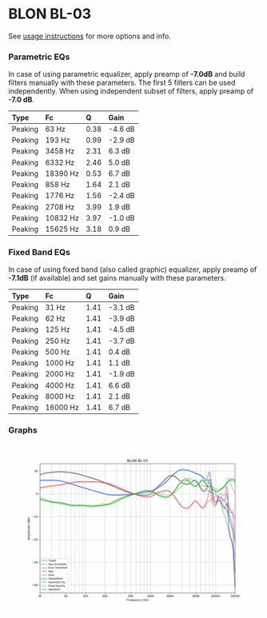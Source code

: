 # BLON BL-03
See [usage instructions](https://github.com/jaakkopasanen/AutoEq#usage) for more options and info.

### Parametric EQs
In case of using parametric equalizer, apply preamp of **-7.0dB** and build filters manually
with these parameters. The first 5 filters can be used independently.
When using independent subset of filters, apply preamp of **-7.0 dB**.

| Type    | Fc       |    Q | Gain    |
|:--------|:---------|:-----|:--------|
| Peaking | 63 Hz    | 0.38 | -4.6 dB |
| Peaking | 193 Hz   | 0.99 | -2.9 dB |
| Peaking | 3458 Hz  | 2.31 | 6.3 dB  |
| Peaking | 6332 Hz  | 2.46 | 5.0 dB  |
| Peaking | 18390 Hz | 0.53 | 6.7 dB  |
| Peaking | 858 Hz   | 1.64 | 2.1 dB  |
| Peaking | 1776 Hz  | 1.56 | -2.4 dB |
| Peaking | 2708 Hz  | 3.99 | 1.9 dB  |
| Peaking | 10832 Hz | 3.97 | -1.0 dB |
| Peaking | 15625 Hz | 3.18 | 0.9 dB  |

### Fixed Band EQs
In case of using fixed band (also called graphic) equalizer, apply preamp of **-7.1dB**
(if available) and set gains manually with these parameters.

| Type    | Fc       |    Q | Gain    |
|:--------|:---------|:-----|:--------|
| Peaking | 31 Hz    | 1.41 | -3.1 dB |
| Peaking | 62 Hz    | 1.41 | -3.9 dB |
| Peaking | 125 Hz   | 1.41 | -4.5 dB |
| Peaking | 250 Hz   | 1.41 | -3.7 dB |
| Peaking | 500 Hz   | 1.41 | 0.4 dB  |
| Peaking | 1000 Hz  | 1.41 | 1.1 dB  |
| Peaking | 2000 Hz  | 1.41 | -1.9 dB |
| Peaking | 4000 Hz  | 1.41 | 6.6 dB  |
| Peaking | 8000 Hz  | 1.41 | 2.1 dB  |
| Peaking | 16000 Hz | 1.41 | 6.7 dB  |

### Graphs
![](./BLON%20BL-03.png)